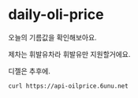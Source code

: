 # daily-oli-price
 오늘의 기름값을 확인해보아요.

 제차는 휘발유차라 휘발유만 지원할거에요.

 디젤은 추후에.

```
curl https://api-oilprice.6unu.net
```
